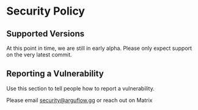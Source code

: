 # Security Policy

## Supported Versions

At this point in time, we are still in early alpha. Please only expect support on the very latest commit. 

## Reporting a Vulnerability

Use this section to tell people how to report a vulnerability.

Please email security@arguflow.gg or reach out on Matrix

